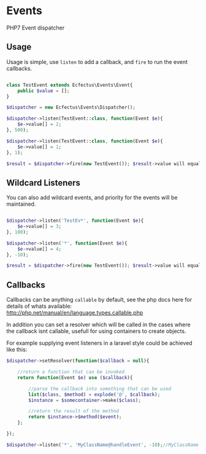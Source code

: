 # Events
PHP7 Event dispatcher

## Usage

Usage is simple, use `listen` to add a callback, and `fire` to run the event callbacks.

```php

class TestEvent extends Ecfectus\Events\Event{
    public $value = [];
}

$dispatcher = new Ecfectus\Events\Dispatcher();

$dispatcher->listen(TestEvent::class, function(Event $e){
    $e->value[] = 2;
}, 500);

$dispatcher->listen(TestEvent::class, function(Event $e){
    $e->value[] = 1;
}, 1);

$result = $dispatcher->fire(new TestEvent()); $result->value will equal [2, 1]
```

## Wildcard Listeners
You can also add wildcard events, and priority for the events will be maintained.

```php

$dispatcher->listen('TestEv*', function(Event $e){
    $e->value[] = 3;
}, 100);

$dispatcher->listen('*', function(Event $e){
    $e->value[] = 4;
}, -10);

$result = $dispatcher->fire(new TestEvent()); $result->value will equal [2, 3, 1, 4]
```

## Callbacks

Callbacks can be anything `callable` by default, see the php docs here for details of whats available: http://php.net/manual/en/language.types.callable.php

In addition you can set a resolver which will be called in the cases where the callback isnt callable, usefull for using containers to create objects.

For example supplying event listeners in a laravel style could be achieved like this:

```php
$dispatcher->setResolver(function($callback = null){

    //return a function that can be invoked
    return function(Event $e) use ($callback){

        //parse the callback into something that can be used
        list($class, $method) = explode('@', $callback);
        $instance = $somecontainer->make($class);

        //return the result of the method
        return $instance->$method($event);
    };

});

$dispatcher->listen('*', 'MyClassName@handleEvent', -10);//MyClassName is created via the resolver and the result of the handleEvent method is returned.
```